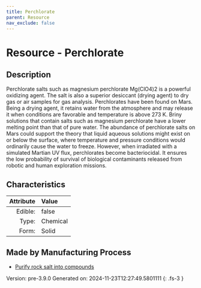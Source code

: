 ```yaml
---
title: Perchlorate
parent: Resource
nav_exclude: false
---
```

# Resource - Perchlorate

## Description
 &#10;&#9;&#9;Perchlorate salts such as magnesium perchlorate Mg(ClO4)2 is a powerful &#10;&#9;&#9;oxidizing agent. &#10;&#9;&#9;&#10;&#9;&#9;The salt is also a superior desiccant (drying agent)  &#10;&#9;&#9;to dry gas or air samples for gas analysis.  &#10;&#9;&#9;&#10;&#9;&#9;Perchlorates have been found on Mars. Being a drying agent, it retains &#10;&#9;&#9;water from the atmosphere and may release it when conditions are &#10;&#9;&#9;favorable and temperature is above 273 K. &#10;&#9;&#9;&#10;&#9;&#9;Briny solutions that contain salts such as magnesium perchlorate &#10;&#9;&#9;have a lower melting point than that of pure water. &#10;&#9;&#9;&#10;&#9;&#9;The abundance of perchlorate salts on Mars could support the theory &#10;&#9;&#9;that liquid aqueous solutions might exist on or below the surface, &#10;&#9;&#9;where temperature and pressure conditions would ordinarily cause&#10;&#9;&#9;the water to freeze.&#10;&#9;&#9;&#10;&#9;&#9;However, when irradiated with a simulated Martian UV flux, &#10;&#9;&#9;perchlorates become bacteriocidal. It ensures the low probability of &#10;&#9;&#9;survival of biological contaminants released from robotic &#10;&#9;&#9;and human exploration missions.&#10;&#9;&#9;

## Characteristics

| Attribute      | Value |
|--------:|:------|
|Edible:|false|
|Type:|Chemical|
|Form:|Solid|
 
## Made by Manufacturing Process

- [Purify rock salt into compounds](../process/purify-rock-salt-into-compounds.html)



    

Version: pre-3.9.0 Generated on: 2024-11-23T12:27:49.5801111
{: .fs-3 }
